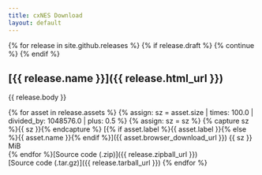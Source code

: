 ```yaml
---
title: cxNES Download
layout: default
---
```


{% for release in site.github.releases %}
 {% if release.draft %}
    {% continue %}
  {% endif %}
## [{{ release.name }}]({{ release.html_url }})  

  {{ release.body }}

{% for asset in release.assets %}
{% assign: sz = asset.size | times: 100.0 | divided_by: 1048576.0 | plus: 0.5 %}
{% assign: sz = sz %}
{% capture sz %}{{ sz }}{% endcapture %}
[{% if asset.label %}{{ asset.label }}{% else %}{{ asset.name }}{% endif %}]({{ asset.browser_download_url }}) {{ sz }} MiB  
{% endfor %}[Source code (.zip)]({{ release.zipball_url }})  
[Source code (.tar.gz)]({{ release.tarball_url }})
{% endfor %}


